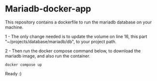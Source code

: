 # Mariadb-docker-app

This repository contains a dockerfile to run the mariadb database on your machine.

1 - The only change needed is to update the volume on line 16, this part "~/projects/database/mariadb/db", to your project path.

2 - Then run the docker compose command below, to download the mariadb image, and also run the container.

```
docker compose up
```
Ready :)
